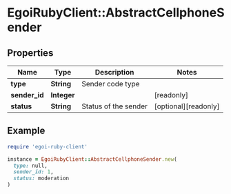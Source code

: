# EgoiRubyClient::AbstractCellphoneSender

## Properties

| Name | Type | Description | Notes |
| ---- | ---- | ----------- | ----- |
| **type** | **String** | Sender code type |  |
| **sender_id** | **Integer** |  | [readonly] |
| **status** | **String** | Status of the sender | [optional][readonly] |

## Example

```ruby
require 'egoi-ruby-client'

instance = EgoiRubyClient::AbstractCellphoneSender.new(
  type: null,
  sender_id: 1,
  status: moderation
)
```

